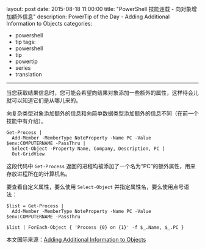 ﻿layout: post
date: 2015-08-18 11:00:00
title: "PowerShell 技能连载 - 向对象增加额外信息"
description: PowerTip of the Day - Adding Additional Information to Objects
categories:
- powershell
- tip
tags:
- powershell
- tip
- powertip
- series
- translation
---
当您获取结果信息时，您可能会希望向结果对象添加一些额外的属性，这样待会儿就可以知道它们是从哪儿来的。

向复杂类型对象添加额外的信息和向简单数据类型添加额外的信息不同（在前一个技能中有介绍）。

    Get-Process |
      Add-Member -MemberType NoteProperty -Name PC -Value $env:COMPUTERNAME -PassThru |
      Select-Object -Property Name, Company, Description, PC |
      Out-GridView

这段代码中 `Get-Process` 返回的进程均被添加了一个名为“PC”的额外属性，用来存放进程所在的计算机名。

要查看自定义属性，要么使用 `Select-Object` 并指定属性名，要么使用点号语法：

    $list = Get-Process |
      Add-Member -MemberType NoteProperty -Name PC -Value $env:COMPUTERNAME -PassThru
    
    $list | ForEach-Object { 'Process {0} on {1}' -f $_.Name, $_.PC }

<!--more-->
本文国际来源：[Adding Additional Information to Objects](http://community.idera.com/powershell/powertips/b/tips/posts/adding-additional-information-to-objects)
